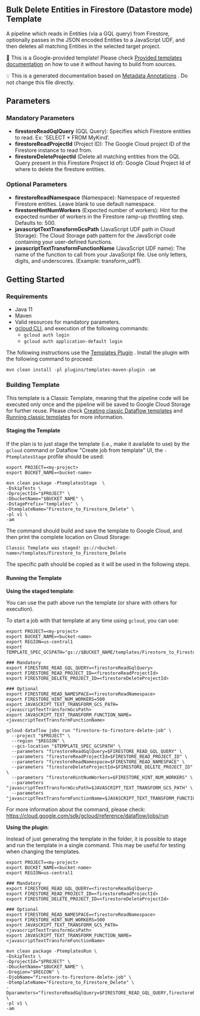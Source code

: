Bulk Delete Entities in Firestore (Datastore mode) Template
---
A pipeline which reads in Entities (via a GQL query) from Firestore, optionally passes in the JSON encoded Entities to a JavaScript UDF, and then deletes all matching Entities in the selected target project.

:memo: This is a Google-provided template! Please
check [Provided templates documentation](https://cloud.google.com/dataflow/docs/guides/templates/provided/firestore-bulk-delete)
on how to use it without having to build from sources.

:bulb: This is a generated documentation based
on [Metadata Annotations](https://github.com/GoogleCloudPlatform/DataflowTemplates#metadata-annotations)
. Do not change this file directly.

## Parameters

### Mandatory Parameters

* **firestoreReadGqlQuery** (GQL Query): Specifies which Firestore entities to read. Ex: ‘SELECT * FROM MyKind’.
* **firestoreReadProjectId** (Project ID): The Google Cloud project ID of the Firestore instance to read from.
* **firestoreDeleteProjectId** (Delete all matching entities from the GQL Query present in this Firestore Project Id of): Google Cloud Project Id of where to delete the firestore entities.

### Optional Parameters

* **firestoreReadNamespace** (Namespace): Namespace of requested Firestore entities. Leave blank to use default namespace.
* **firestoreHintNumWorkers** (Expected number of workers): Hint for the expected number of workers in the Firestore ramp-up throttling step. Defaults to: 500.
* **javascriptTextTransformGcsPath** (JavaScript UDF path in Cloud Storage): The Cloud Storage path pattern for the JavaScript code containing your user-defined functions.
* **javascriptTextTransformFunctionName** (JavaScript UDF name): The name of the function to call from your JavaScript file. Use only letters, digits, and underscores. (Example: transform_udf1).

## Getting Started

### Requirements

* Java 11
* Maven
* Valid resources for mandatory parameters.
* [gcloud CLI](https://cloud.google.com/sdk/gcloud), and execution of the
  following commands:
    * `gcloud auth login`
    * `gcloud auth application-default login`

The following instructions use the
[Templates Plugin](https://github.com/GoogleCloudPlatform/DataflowTemplates#templates-plugin)
. Install the plugin with the following command to proceed:

```shell
mvn clean install -pl plugins/templates-maven-plugin -am
```

### Building Template

This template is a Classic Template, meaning that the pipeline code will be
executed only once and the pipeline will be saved to Google Cloud Storage for
further reuse. Please check [Creating classic Dataflow templates](https://cloud.google.com/dataflow/docs/guides/templates/creating-templates)
and [Running classic templates](https://cloud.google.com/dataflow/docs/guides/templates/running-templates)
for more information.

#### Staging the Template

If the plan is to just stage the template (i.e., make it available to use) by
the `gcloud` command or Dataflow "Create job from template" UI,
the `-PtemplatesStage` profile should be used:

```shell
export PROJECT=<my-project>
export BUCKET_NAME=<bucket-name>

mvn clean package -PtemplatesStage  \
-DskipTests \
-DprojectId="$PROJECT" \
-DbucketName="$BUCKET_NAME" \
-DstagePrefix="templates" \
-DtemplateName="Firestore_to_Firestore_Delete" \
-pl v1 \
-am
```

The command should build and save the template to Google Cloud, and then print
the complete location on Cloud Storage:

```
Classic Template was staged! gs://<bucket-name>/templates/Firestore_to_Firestore_Delete
```

The specific path should be copied as it will be used in the following steps.

#### Running the Template

**Using the staged template**:

You can use the path above run the template (or share with others for execution).

To start a job with that template at any time using `gcloud`, you can use:

```shell
export PROJECT=<my-project>
export BUCKET_NAME=<bucket-name>
export REGION=us-central1
export TEMPLATE_SPEC_GCSPATH="gs://$BUCKET_NAME/templates/Firestore_to_Firestore_Delete"

### Mandatory
export FIRESTORE_READ_GQL_QUERY=<firestoreReadGqlQuery>
export FIRESTORE_READ_PROJECT_ID=<firestoreReadProjectId>
export FIRESTORE_DELETE_PROJECT_ID=<firestoreDeleteProjectId>

### Optional
export FIRESTORE_READ_NAMESPACE=<firestoreReadNamespace>
export FIRESTORE_HINT_NUM_WORKERS=500
export JAVASCRIPT_TEXT_TRANSFORM_GCS_PATH=<javascriptTextTransformGcsPath>
export JAVASCRIPT_TEXT_TRANSFORM_FUNCTION_NAME=<javascriptTextTransformFunctionName>

gcloud dataflow jobs run "firestore-to-firestore-delete-job" \
  --project "$PROJECT" \
  --region "$REGION" \
  --gcs-location "$TEMPLATE_SPEC_GCSPATH" \
  --parameters "firestoreReadGqlQuery=$FIRESTORE_READ_GQL_QUERY" \
  --parameters "firestoreReadProjectId=$FIRESTORE_READ_PROJECT_ID" \
  --parameters "firestoreReadNamespace=$FIRESTORE_READ_NAMESPACE" \
  --parameters "firestoreDeleteProjectId=$FIRESTORE_DELETE_PROJECT_ID" \
  --parameters "firestoreHintNumWorkers=$FIRESTORE_HINT_NUM_WORKERS" \
  --parameters "javascriptTextTransformGcsPath=$JAVASCRIPT_TEXT_TRANSFORM_GCS_PATH" \
  --parameters "javascriptTextTransformFunctionName=$JAVASCRIPT_TEXT_TRANSFORM_FUNCTION_NAME"
```

For more information about the command, please check:
https://cloud.google.com/sdk/gcloud/reference/dataflow/jobs/run


**Using the plugin**:

Instead of just generating the template in the folder, it is possible to stage
and run the template in a single command. This may be useful for testing when
changing the templates.

```shell
export PROJECT=<my-project>
export BUCKET_NAME=<bucket-name>
export REGION=us-central1

### Mandatory
export FIRESTORE_READ_GQL_QUERY=<firestoreReadGqlQuery>
export FIRESTORE_READ_PROJECT_ID=<firestoreReadProjectId>
export FIRESTORE_DELETE_PROJECT_ID=<firestoreDeleteProjectId>

### Optional
export FIRESTORE_READ_NAMESPACE=<firestoreReadNamespace>
export FIRESTORE_HINT_NUM_WORKERS=500
export JAVASCRIPT_TEXT_TRANSFORM_GCS_PATH=<javascriptTextTransformGcsPath>
export JAVASCRIPT_TEXT_TRANSFORM_FUNCTION_NAME=<javascriptTextTransformFunctionName>

mvn clean package -PtemplatesRun \
-DskipTests \
-DprojectId="$PROJECT" \
-DbucketName="$BUCKET_NAME" \
-Dregion="$REGION" \
-DjobName="firestore-to-firestore-delete-job" \
-DtemplateName="Firestore_to_Firestore_Delete" \
-Dparameters="firestoreReadGqlQuery=$FIRESTORE_READ_GQL_QUERY,firestoreReadProjectId=$FIRESTORE_READ_PROJECT_ID,firestoreReadNamespace=$FIRESTORE_READ_NAMESPACE,firestoreDeleteProjectId=$FIRESTORE_DELETE_PROJECT_ID,firestoreHintNumWorkers=$FIRESTORE_HINT_NUM_WORKERS,javascriptTextTransformGcsPath=$JAVASCRIPT_TEXT_TRANSFORM_GCS_PATH,javascriptTextTransformFunctionName=$JAVASCRIPT_TEXT_TRANSFORM_FUNCTION_NAME" \
-pl v1 \
-am
```
